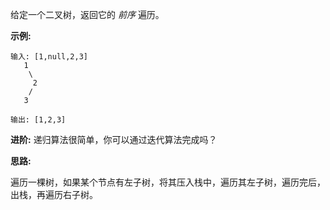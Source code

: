 给定一个二叉树，返回它的 *前序* 遍历。

**示例:**

```
输入: [1,null,2,3]
   1
    \
     2
    /
   3

输出: [1,2,3]
```

**进阶:** 递归算法很简单，你可以通过迭代算法完成吗？

**思路:**

遍历一棵树，如果某个节点有左子树，将其压入栈中，遍历其左子树，遍历完后，出栈，再遍历右子树。
